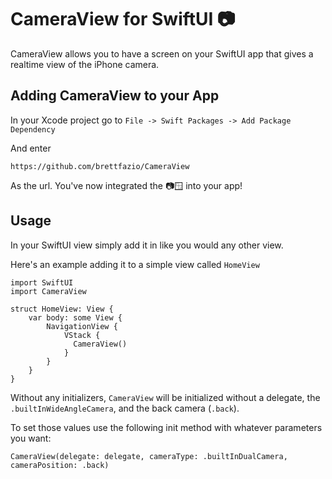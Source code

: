 # CameraView for SwiftUI 📷

CameraView allows you to have a screen on your SwiftUI app that gives a realtime view of the iPhone camera.

## Adding CameraView to your App

In your Xcode project go to `File -> Swift Packages -> Add Package Dependency` 

And enter
```
https://github.com/brettfazio/CameraView
```

As the url. You've now integrated the 📷🪟 into your app!

## Usage

In your SwiftUI view simply add it in like you would any other view.

Here's an example adding it to a simple view called `HomeView`

```
import SwiftUI
import CameraView

struct HomeView: View {
    var body: some View {
        NavigationView {
            VStack {
              CameraView()
            }
        }
    }
}

```

Without any initializers, `CameraView` will be initialized without a delegate, the `.builtInWideAngleCamera`, and the back camera (`.back`).

To set those values use the following init method with whatever parameters you want:

```
CameraView(delegate: delegate, cameraType: .builtInDualCamera, cameraPosition: .back)
```
